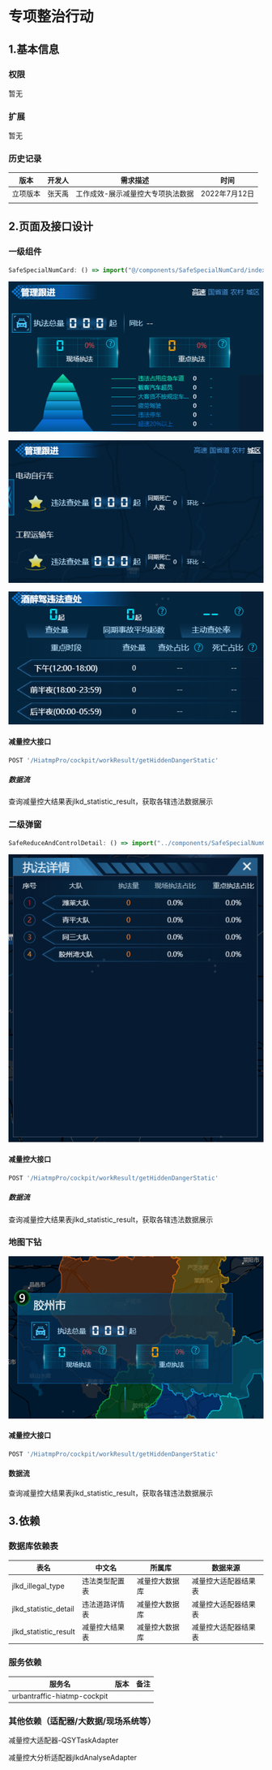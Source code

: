 # 专项整治行动

## 1.基本信息

### 权限

暂无

### 扩展

暂无

### 历史记录

| 版本     | 开发人 | 需求描述                          | 时间          |
| -------- | ------ | --------------------------------- | ------------- |
| 立项版本 | 张天禹 | 工作成效-展示减量控大专项执法数据 | 2022年7月12日 |
|          |        |                                   |               |

## 2.页面及接口设计

### 一级组件

```javascript
SafeSpecialNumCard: () => import("@/components/SafeSpecialNumCard/index.tsx")
```

![1657765128179](assets\special1.bmp)

![1657765153963](assets\special3.bmp)

![1657765179239](assets\special2.bmp)

#### 减量控大接口

```javascript
POST '/HiatmpPro/cockpit/workResult/getHiddenDangerStatic'
```

##### 数据流

查询减量控大结果表jlkd_statistic_result，获取各辖违法数据展示

### 二级弹窗

```javascript
SafeReduceAndControlDetail: () => import("../components/SafeSpecialNumCard/details/SafeReduceAndControlDetail")
```

![1657702300769](assets\special4.bmp)

#### 减量控大接口

```javascript
POST '/HiatmpPro/cockpit/workResult/getHiddenDangerStatic'
```

##### 数据流

查询减量控大结果表jlkd_statistic_result，获取各辖违法数据展示

### 地图下钻

![1657702540324](assets\special5.bmp)

#### 减量控大接口

```javascript
POST '/HiatmpPro/cockpit/workResult/getHiddenDangerStatic'
```

#### 数据流

查询减量控大结果表jlkd_statistic_result，获取各辖违法数据展示

## 3.依赖

### 数据库依赖表

| 表名                  | 中文名         | 所属库         | 数据来源             |
| --------------------- | -------------- | -------------- | -------------------- |
| jlkd_illegal_type     | 违法类型配置表 | 减量控大数据库 | 减量控大适配器结果表 |
| jlkd_statistic_detail | 违法道路详情表 | 减量控大数据库 | 减量控大适配器结果表 |
| jlkd_statistic_result | 减量控大结果表 | 减量控大数据库 | 减量控大适配器结果表 |

### 服务依赖

| 服务名                      | 版本 | 备注 |
| --------------------------- | ---- | ---- |
| urbantraffic-hiatmp-cockpit |      |      |

### 其他依赖（适配器/大数据/现场系统等）

减量控大适配器-QSYTaskAdapter

减量控大分析适配器jlkdAnalyseAdapter